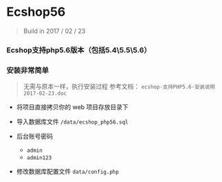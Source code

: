 # Ecshop56
> Build in 2017 / 02 / 23



### Ecshop支持php5.6版本（包括5.4\5.5\5.6）


### 安装非常简单
> 无需与原本一样，执行安装过程
> 参考文档： ```ecshop-支持PHP5.6-安装说明2017-02-23.doc```

+ 将项目直接拷贝你的 web 项目存放目录下 
+ 导入数据库文件 ```/data/ecshop_php56.sql```
+ 后台账号密码 
	
	+ ```admin```  
	+ ```admin123```

+ 修改数据库配置文件  ```data/config.php```  

